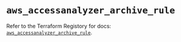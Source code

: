 # `aws_accessanalyzer_archive_rule`

Refer to the Terraform Registory for docs: [`aws_accessanalyzer_archive_rule`](https://www.terraform.io/docs/providers/aws/r/accessanalyzer_archive_rule).
